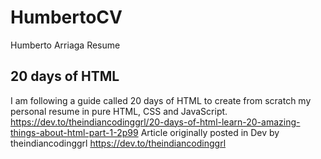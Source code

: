 # HumbertoCV

Humberto Arriaga Resume

## 20 days of HTML

I am following a guide called 20 days of HTML to create from scratch my personal resume in pure HTML, CSS and JavaScript.
<https://dev.to/theindiancodinggrl/20-days-of-html-learn-20-amazing-things-about-html-part-1-2p99>
Article originally posted in Dev by theindiancodinggrl <https://dev.to/theindiancodinggrl>